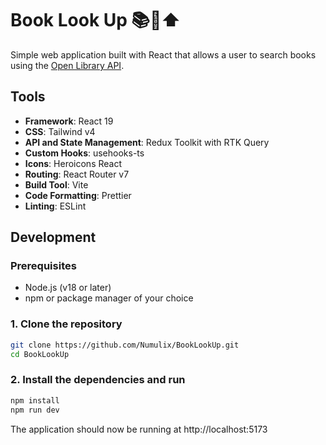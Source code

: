 # Book Look Up 📚👀⬆️

Simple web application built with React that allows a user to search books using the [Open Library API](https://openlibrary.org/dev/docs/api/search).

## Tools

- **Framework**: React 19
- **CSS**: Tailwind v4
- **API and State Management**: Redux Toolkit with RTK Query
- **Custom Hooks**: usehooks-ts
- **Icons**: Heroicons React
- **Routing**: React Router v7
- **Build Tool**: Vite
- **Code Formatting**: Prettier
- **Linting**: ESLint

## Development

### Prerequisites

- Node.js (v18 or later)
- npm or package manager of your choice

### 1. Clone the repository

```bash
git clone https://github.com/Numulix/BookLookUp.git
cd BookLookUp
```

### 2. Install the dependencies and run

```bash
npm install
npm run dev
```

The application should now be running at http://localhost:5173
